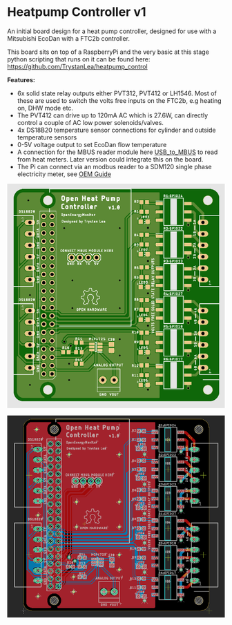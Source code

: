 # Heatpump Controller v1

An initial board design for a heat pump controller, designed for use with a Mitsubishi EcoDan with a FTC2b controller.

This board sits on top of a RaspberryPi and the very basic at this stage python scripting that runs on it can be found here: https://github.com/TrystanLea/heatpump_control

**Features:**

- 6x solid state relay outputs either PVT312, PVT412 or LH1546. Most of these are used to switch the volts free inputs on the FTC2b, e.g heating on, DHW mode etc.
- The PVT412 can drive up to 120mA AC which is 27.6W, can directly control a couple of AC low power solenoids/valves.
- 4x DS18B20 temperature sensor connections for cylinder and outside temperature sensors
- 0-5V voltage output to set EcoDan flow temperature
- A connection for the MBUS reader module here [USB_to_MBUS](https://github.com/openenergymonitor/HeatpumpMonitor/tree/master/Hardware/USB_to_MBUS) to read from heat meters. Later version could integrate this on the board.
- The Pi can connect via an modbus reader to a SDM120 single phase electricity meter, see [OEM Guide](https://guide.openenergymonitor.org/integrations/emonhub-interfacers/#reading-from-a-sdm120-single-phase-meter)

![hpctrl_brd.png](v1/hpctrl_brd.png)

![heatpump_controller.png](v1/heatpump_controller.png)

